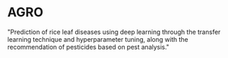 # AGRO
"Prediction of rice leaf diseases using deep learning through the transfer learning technique and hyperparameter tuning, along with the recommendation of pesticides based on pest analysis."
